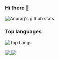 ### Hi there 👋

![Anurag's github stats](https://github-readme-stats.vercel.app/api?username=tattrung15&show_icons=true&theme=radical)

### Top languages

![Top Langs](https://github-readme-stats.vercel.app/api/top-langs/?username=tattrung15)

<a href="https://github.com/anuraghazra/github-readme-stats">
  <img align="center" src="https://github-readme-stats.vercel.app/api/pin/?username=anuraghazra&repo=github-readme-stats" />
</a>
<a href="https://github.com/anuraghazra/convoychat">
  <img align="center" src="https://github-readme-stats.vercel.app/api/pin/?username=anuraghazra&repo=convoychat" />
</a>
